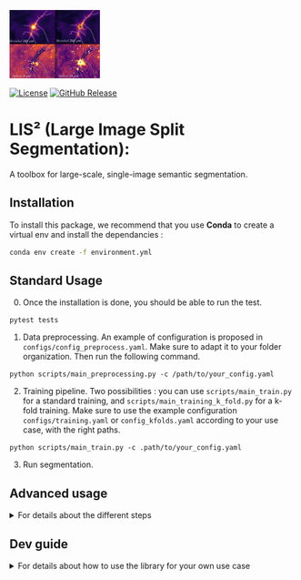 
![Galactic filaments](./docs/source/_static/lis2-normal.png)

[![License](https://img.shields.io/badge/License-BSD_3--Clause-blue.svg)](https://opensource.org/licenses/BSD-3-Clause)
[![GitHub Release](https://img.shields.io/github/v/release/multi-learn/lis2)](https://github.com/multi-learn/lis2/releases/)
#  LIS² (Large Image Split Segmentation): 
A toolbox for large-scale, single-image semantic segmentation.

## Installation

To install this package, we recommend that you use **Conda** to create a virtual env and install the dependancies :

```bash
conda env create -f environment.yml
```

## Standard Usage

0. Once the installation is done, you should be able to run the test.

```
pytest tests
```

1. Data preprocessing. An example of configuration is proposed in `configs/config_preprocess.yaml`. Make sure to adapt it to your folder organization. Then run the following command.

``` 
python scripts/main_preprocessing.py -c /path/to/your_config.yaml
```

2. Training pipeline. Two possibilities : you can use `scripts/main_train.py` for a standard training, and `scripts/main_training_k_fold.py` for a k-fold training. Make sure to use the example configuration `configs/training.yaml` or `config_kfolds.yaml` according to your use case, with the right paths. 

```
python scripts/main_train.py -c .path/to/your_config.yaml
```

3. Run segmentation.



## Advanced usage

<details>
<summary>For details about the different steps</summary>

### 1. Data preprocessing

In this phase, the data representing the galactic plan, contained in the `.fits` file is transformed into an `h5` file of patches. Each patch is of a defined `patch_size`. If a patch is tempty, it is discarded.

### 2. Training pipeline

The training pipeline is divided into two different use cases : `standard` and `k-folds`. The `standard` use case is a specific case of `k-fold` with `k=1`, so we won't give much details about it as it can be deducted from the `k-folds`.

Now, we develop each of the steps of the training pipeline :

1- Initialization. 

During the init phase, the `fold_controller` is initialized, according to its configuration given in the configuration file. This controller loads the `patches.h5` file, created during the previous phase. Then it generates the k-folds splits according to the configuration, i.e. if `k=4` and `k_train=2`:
``` 
splits = [[[1, 2], [3], [4]], [[3, 4], [1], [2]]]
``` 
with two folds into the train set, and the rest separated into valid and test.

Then, the `controller` assigns each patch to an area, and this area to a fold according to different strategies. We do this `area trick` to ensure the continuity of the data because of some normalization necessities. The default strategy is called `random`, which corresponds to a `round robin` strategy. A naïve strategy can also be used, where the image is divided into `k` equal parts, and then each part is considered as a fold.
The indices of how the area are distributed into the folds are stored, so they don't have to be computed at each run.

2- Training

For each split, the train, valid and test sets are loaded according to the fold assigments. The model to train is loaded according to the configuration, and then k different versions of this model are trained. Some results are saved in log files.


### 3. Run segmentation



</details>

## Dev guide

<details>
<summary>For details about how to use the library for your own use case</summary>

Le package BigSF permet d'ajouter ou de modifier tout composant de manière modulaire grâce à l'architecture basée sur
Configurable et les schémas de configuration. Tous les composants (modèles, datasets, optimisateurs, métriques, etc.)
suivent ce principe.

---

### Architecture Modulaire avec Configurable et TypedConfigurable

**BigSF** repose sur une architecture modulaire grâce aux classes de base `Configurable` et `TypedConfigurable`. Ces
classes permettent une configuration flexible, extensible et standardisée des composants (modèles, datasets,
optimiseurs, etc.).

#### 1. **Configurable** : Création Dynamique de Composants

`Configurable` est une classe de base qui utilise des schémas (`Schema`) pour valider dynamiquement les configurations.
Elle permet:

- **Validation** : Chaque paramètre est validé par type et contrainte avant l’instanciation grace a la classe `Schema`.
- **Flexibilité** : Chargement des configurations depuis des dictionnaires Python ou des fichiers YAML. Les
  configuration sont dynamique car les paramètres dependent du type d'objet/classe demandé .

**Exemple** :

```python
from configurable import Configurable, Schema


class MyComponent(Configurable):
  config_schema = {
    'learning_rate': Schema(float, default=0.01),
    'batch_size': Schema(int, default=32),
  }

  def __init__(self):


config = {'learning_rate': 0.001, 'batch_size': 64}
component = MyComponent.from_config(config)
print(component.learning_rate)  # 0.001
print(component.batch_size)  # 64
```

#### 2. **TypedConfigurable** : Gestion Dynamique de Sous-Classes

`TypedConfigurable` étend `Configurable` en ajoutant la possibilité de choisir dynamiquement une sous-classe à
instancier en fonction d’un paramètre `type`.

**Exemple avec Modèles** :

```python
from configurable import TypedConfigurable, Schema


class BaseModel(TypedConfigurable):
  aliases = ['base_model']


class CNNModel(BaseModel):
  aliases = ['cnn']
  config_schema = {
    'filters': Schema(int, default=32),
    'kernel_size': Schema(int, default=3),
  }

  def __init__(self):


config = {'type': 'cnn', 'filters': 64, 'kernel_size': 5}
model = BaseModel.from_config(config)
print(model.filters)  # 64
print(model.kernel_size)  # 5
```

### Fonctionnement des Schémas

#### Concept de la Classe `Schema`

Schema définit la structure attendue pour chaque paramètre de configuration. Elle joue un rôle central dans la
validation et l'application des valeurs par défaut lors de l'instanciation des objets.

Attributs principaux de Schema :

- `type` : Spécifie le type attendu (e.g., int, float, str).
- `default` : Définit une valeur par défaut si le paramètre n'est pas fourni.
- `optional` : Indique si le paramètre est optionnel.
- `aliases` : Permet d'utiliser des noms alternatifs pour un même paramètre.

### Ajouter un Composant en Pratique

#### `Configurable`

Définir la classe : Héritez de la classe de base appropriée (ex. BaseModel, Metric, BaseDataset, etc.) ou directement de
```Configurable``` et implémentez la logique nécessaire.

```python
class NewComponent(Configurable):
  config_schema = {
    'param1': Schema(str),
    'param2': Schema(int, default=10),
  }

  def __init__(self):
    print(self.param1)
    print(self.param2)
```

Ajouter dans la configuration YAML : Référencez le nouveau composant avec ses paramètres.

```yaml
component:
  param1: "example"
```

Utiliser dans le pipeline : Chargez et intégrez dynamiquement le composant via from_config.

```python
import NewComponent

component = NewComponent.from_config(config['component'])
```

#### `TypedConfigurable`

Définir les sous-classes : Créez des sous-classes pour chaque type de composant.

```python
class NewComponent(Configurable):
  config_schema = {
    'param1': Schema(str, default="default"),
    'param2': Schema(int, default=10),
  }

  def __init__(self):
    print(self.param1)  # default
    print(self.param2)  # 10


class NewComponentNeg(Configurable):
  config_schema = {
    'param1': Schema(str, default="Neg"),
    'param2': Schema(int, default=-10),
  }

  def __init__(self):
    print(self.param1)  # Neg
    print(self.param2)  # -10
```

```yaml
component:
  type: NewComponentNeg
  param1: "example"
```

```python
import Configurable

component = Configurable.from_config(config['component'])

# Output
# example
# -10
```

Il est possible d'ajouter des composants supplémentaires en suivant le même processus, tant qu'ils héritent de
``` Configurable```.
De plus, pour certaine classe, comme les modèles, des classe de base sont déjà définies pour faciliter l'ajout de
nouveaux composants:

- ```BaseModel```: Classe de base pour les modèles (` models/base_model.py`).
- ```BaseDataset```: Classe de base pour les datasets (` datasets/dataset.py`).
- ```BaseOptimizer```: Classe de base pour les optimiseurs (` core/optim.py`).
- ```BaseScheduler```: Classe de base pour les schedulers (` core/scheduler.py`).
- ```Metric```: Classe de base pour les métriques (` core/metrics.py`).
- ```Encoder```: Classe de base pour les encodeurs (` models/encoders/encoder.py`).
- ```EarlyStopping```: Classe de base pour les early stopping (` core/early_stopping.py`).

---

## Tests et Validation

### Tests Unitaires

Les tests unitaires sont inclus dans le package pour garantir le bon fonctionnement des composants. Pour exécuter les
tests, utilisez le dossier `tests`.

### Trainer

Le package BigSF fournit un **Trainer** prêt à l'emploi pour orchestrer l'entraînement, la validation, et le test des
modèles. Le **Trainer** s'intègre dynamiquement à l'ensemble des composants configurés dans un fichier YAML.

#### Exemple de Configuration YAML

```yaml
trainer:
  output_dir: ./results
  run_name: experiment_1
  model:
    type: unet
    in_channels: 1
    out_channels: 1
  optimizer:
    type: adam
    lr: 0.001
  epochs: 50
  batch_size: 16
  metrics:
    - type: dice
```

#### Outputs

- **Résultats** : Les métriques et pertes sont enregistrées dans le répertoire défini par `output_dir`.
- **Snapshots** : Les fichiers de snapshot contiennent :
  - L’état du modèle (`MODEL_STATE`).
  - L’état des optimiseurs et des schedulers.
  - La configuration globale (`GLOBAL_CONFIG`).

#### Reprise à Partir d’un Snapshot

Pour reprendre un entraînement depuis un snapshot :

```python
from core.trainer import Trainer

trainer = Trainer.from_snapshot("./results/experiment_1/best.pt")
trainer.train() 
```

---
</details>
